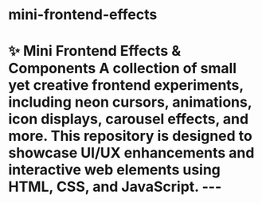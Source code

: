 # mini-frontend-effects
# ✨ Mini Frontend Effects &amp; Components    A collection of **small yet creative frontend experiments**, including **neon cursors, animations, icon displays, carousel effects**, and more. This repository is designed to showcase **UI/UX enhancements and interactive web elements** using **HTML, CSS, and JavaScript**.    ---
